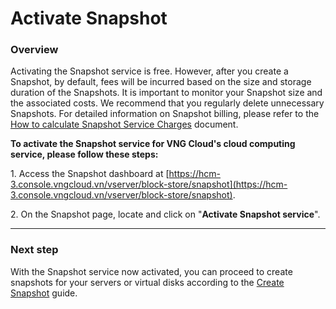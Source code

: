 # Activate Snapshot

### &#x20;**Overview**

Activating the Snapshot service is free. However, after you create a Snapshot, by default, fees will be incurred based on the size and storage duration of the Snapshots. It is important to monitor your Snapshot size and the associated costs. We recommend that you regularly delete unnecessary Snapshots. For detailed information on Snapshot billing, please refer to the[ How to calculate Snapshot Service Charges](how-to-calculate-a-snapshot-service-charges.md) document.

**To activate the Snapshot service for VNG Cloud's cloud computing service, please follow these steps:**

1\. Access the Snapshot dashboard at [https://hcm-3.console.vngcloud.vn/vserver/block-store/snapshot](https://hcm-3.console.vngcloud.vn/vserver/block-store/snapshot).

2\. On the Snapshot page, locate and click on "**Activate Snapshot service**".

***

### Next step

With the Snapshot service now activated, you can proceed to create snapshots for your servers or virtual disks according to the [Create Snapshot](create-snapshots.md) guide.
